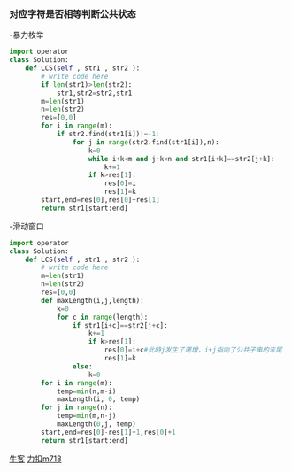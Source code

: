 ### 对应字符是否相等判断公共状态
-暴力枚举
```python
import operator
class Solution:
    def LCS(self , str1 , str2 ):
        # write code here
        if len(str1)>len(str2):
            str1,str2=str2,str1        
        m=len(str1)
        n=len(str2)
        res=[0,0]
        for i in range(m):
            if str2.find(str1[i])!=-1:
                for j in range(str2.find(str1[i]),n):
                    k=0
                    while i+k<m and j+k<n and str1[i+k]==str2[j+k]:
                        k+=1
                    if k>res[1]:
                        res[0]=i
                        res[1]=k
        start,end=res[0],res[0]+res[1]
        return str1[start:end]
```
-滑动窗口
```python
import operator
class Solution:
    def LCS(self , str1 , str2 ):
        # write code here       
        m=len(str1)
        n=len(str2)
        res=[0,0]
        def maxLength(i,j,length):
            k=0
            for c in range(length):
                if str1[i+c]==str2[j+c]:
                    k+=1
                    if k>res[1]:
                        res[0]=i+c#此時j发生了递增，i+j指向了公共子串的末尾
                        res[1]=k 
                else:
                    k=0
        for i in range(m):
            temp=min(n,m-i)
            maxLength(i, 0, temp)
        for j in range(n):
            temp=min(m,n-j)
            maxLength(0,j, temp)
        start,end=res[0]-res[1]+1,res[0]+1
        return str1[start:end]
```
[牛客](https://www.nowcoder.com/practice/f33f5adc55f444baa0e0ca87ad8a6aac?tpId=117&&tqId=37799&&companyId=239&rp=1&ru=/company/home/code/239&qru=/ta/job-code-high/question-ranking)
[力扣m718](https://leetcode-cn.com/problems/maximum-length-of-repeated-subarray/)
